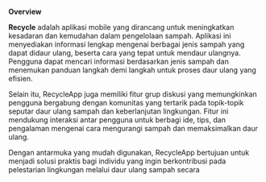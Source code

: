 **Overview**

**Recycle** adalah aplikasi mobile yang dirancang untuk meningkatkan kesadaran dan kemudahan dalam pengelolaan sampah. Aplikasi ini menyediakan informasi lengkap mengenai berbagai jenis sampah yang dapat didaur ulang, beserta cara yang tepat untuk mendaur ulangnya. Pengguna dapat mencari informasi berdasarkan jenis sampah dan menemukan panduan langkah demi langkah untuk proses daur ulang yang efisien.

Selain itu, RecycleApp juga memiliki fitur grup diskusi yang memungkinkan pengguna bergabung dengan komunitas yang tertarik pada topik-topik seputar daur ulang sampah dan keberlanjutan lingkungan. Fitur ini mendukung interaksi antar pengguna untuk berbagi ide, tips, dan pengalaman mengenai cara mengurangi sampah dan memaksimalkan daur ulang.

Dengan antarmuka yang mudah digunakan, RecycleApp bertujuan untuk menjadi solusi praktis bagi individu yang ingin berkontribusi pada pelestarian lingkungan melalui daur ulang sampah secara
